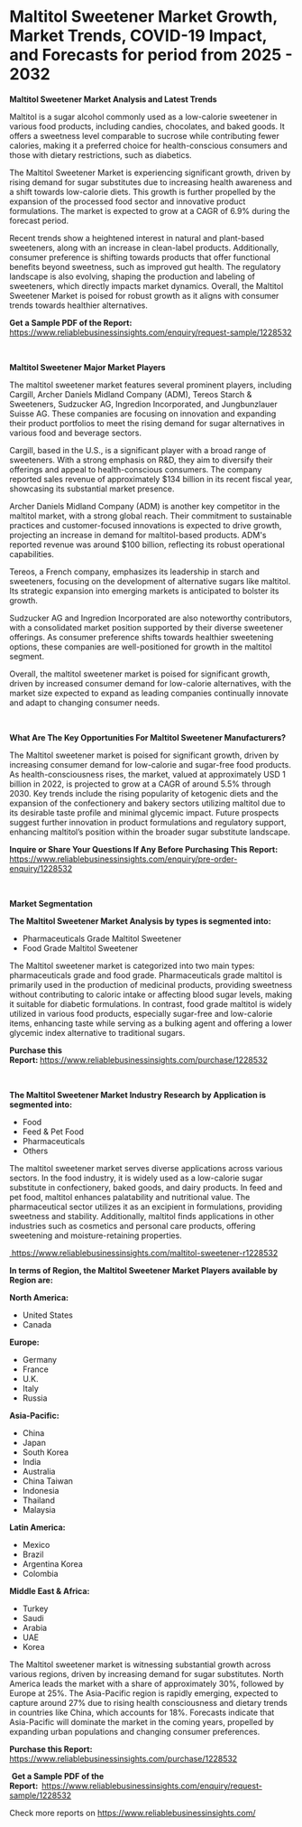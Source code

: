 <p><h1>Maltitol Sweetener Market Growth, Market Trends, COVID-19 Impact, and Forecasts for period from 2025 - 2032</h1></p><p><strong>Maltitol Sweetener Market Analysis and Latest Trends</strong></p>
<p><p>Maltitol is a sugar alcohol commonly used as a low-calorie sweetener in various food products, including candies, chocolates, and baked goods. It offers a sweetness level comparable to sucrose while contributing fewer calories, making it a preferred choice for health-conscious consumers and those with dietary restrictions, such as diabetics. </p><p>The Maltitol Sweetener Market is experiencing significant growth, driven by rising demand for sugar substitutes due to increasing health awareness and a shift towards low-calorie diets. This growth is further propelled by the expansion of the processed food sector and innovative product formulations. The market is expected to grow at a CAGR of 6.9% during the forecast period. </p><p>Recent trends show a heightened interest in natural and plant-based sweeteners, along with an increase in clean-label products. Additionally, consumer preference is shifting towards products that offer functional benefits beyond sweetness, such as improved gut health. The regulatory landscape is also evolving, shaping the production and labeling of sweeteners, which directly impacts market dynamics. Overall, the Maltitol Sweetener Market is poised for robust growth as it aligns with consumer trends towards healthier alternatives.</p></p>
<p><strong>Get a Sample PDF of the Report:&nbsp;</strong> <a href="https://www.reliablebusinessinsights.com/enquiry/request-sample/1228532?utm_campaign=3325&utm_medium=2&utm_source=Github&utm_content=ia&utm_term=07042025&utm_id=maltitol-sweetener">https://www.reliablebusinessinsights.com/enquiry/request-sample/1228532</a></p>
<p>&nbsp;</p>
<p><strong>Maltitol Sweetener Major Market Players</strong></p>
<p><p>The maltitol sweetener market features several prominent players, including Cargill, Archer Daniels Midland Company (ADM), Tereos Starch & Sweeteners, Sudzucker AG, Ingredion Incorporated, and Jungbunzlauer Suisse AG. These companies are focusing on innovation and expanding their product portfolios to meet the rising demand for sugar alternatives in various food and beverage sectors.</p><p>Cargill, based in the U.S., is a significant player with a broad range of sweeteners. With a strong emphasis on R&D, they aim to diversify their offerings and appeal to health-conscious consumers. The company reported sales revenue of approximately $134 billion in its recent fiscal year, showcasing its substantial market presence.</p><p>Archer Daniels Midland Company (ADM) is another key competitor in the maltitol market, with a strong global reach. Their commitment to sustainable practices and customer-focused innovations is expected to drive growth, projecting an increase in demand for maltitol-based products. ADM's reported revenue was around $100 billion, reflecting its robust operational capabilities.</p><p>Tereos, a French company, emphasizes its leadership in starch and sweeteners, focusing on the development of alternative sugars like maltitol. Its strategic expansion into emerging markets is anticipated to bolster its growth.</p><p>Sudzucker AG and Ingredion Incorporated are also noteworthy contributors, with a consolidated market position supported by their diverse sweetener offerings. As consumer preference shifts towards healthier sweetening options, these companies are well-positioned for growth in the maltitol segment.</p><p>Overall, the maltitol sweetener market is poised for significant growth, driven by increased consumer demand for low-calorie alternatives, with the market size expected to expand as leading companies continually innovate and adapt to changing consumer needs.</p></p>
<p>&nbsp;</p>
<p><strong>What Are The Key Opportunities For Maltitol Sweetener Manufacturers?</strong></p>
<p><p>The Maltitol sweetener market is poised for significant growth, driven by increasing consumer demand for low-calorie and sugar-free food products. As health-consciousness rises, the market, valued at approximately USD 1 billion in 2022, is projected to grow at a CAGR of around 5.5% through 2030. Key trends include the rising popularity of ketogenic diets and the expansion of the confectionery and bakery sectors utilizing maltitol due to its desirable taste profile and minimal glycemic impact. Future prospects suggest further innovation in product formulations and regulatory support, enhancing maltitol’s position within the broader sugar substitute landscape.</p></p>
<p><strong>Inquire or Share Your Questions If Any Before Purchasing This Report:</strong> <a href="https://www.reliablebusinessinsights.com/enquiry/pre-order-enquiry/1228532?utm_campaign=3325&utm_medium=2&utm_source=Github&utm_content=ia&utm_term=07042025&utm_id=maltitol-sweetener">https://www.reliablebusinessinsights.com/enquiry/pre-order-enquiry/1228532</a></p>
<p>&nbsp;</p>
<p><strong>Market Segmentation</strong></p>
<p><strong>The Maltitol Sweetener Market Analysis by types is segmented into:</strong></p>
<p><ul><li>Pharmaceuticals Grade Maltitol Sweetener</li><li>Food Grade Maltitol Sweetener</li></ul></p>
<p><p>The Maltitol sweetener market is categorized into two main types: pharmaceuticals grade and food grade. Pharmaceuticals grade maltitol is primarily used in the production of medicinal products, providing sweetness without contributing to caloric intake or affecting blood sugar levels, making it suitable for diabetic formulations. In contrast, food grade maltitol is widely utilized in various food products, especially sugar-free and low-calorie items, enhancing taste while serving as a bulking agent and offering a lower glycemic index alternative to traditional sugars.</p></p>
<p><strong>Purchase this Report:&nbsp;</strong><a href="https://www.reliablebusinessinsights.com/purchase/1228532?utm_campaign=3325&utm_medium=2&utm_source=Github&utm_content=ia&utm_term=07042025&utm_id=maltitol-sweetener">https://www.reliablebusinessinsights.com/purchase/1228532</a></p>
<p>&nbsp;</p>
<p><strong>The Maltitol Sweetener Market Industry Research by Application is segmented into:</strong></p>
<p><ul><li>Food</li><li>Feed & Pet Food</li><li>Pharmaceuticals</li><li>Others</li></ul></p>
<p><p>The maltitol sweetener market serves diverse applications across various sectors. In the food industry, it is widely used as a low-calorie sugar substitute in confectionery, baked goods, and dairy products. In feed and pet food, maltitol enhances palatability and nutritional value. The pharmaceutical sector utilizes it as an excipient in formulations, providing sweetness and stability. Additionally, maltitol finds applications in other industries such as cosmetics and personal care products, offering sweetening and moisture-retaining properties.</p></p>
<p><a href="https://www.reliablebusinessinsights.com/maltitol-sweetener-r1228532?utm_campaign=3325&utm_medium=2&utm_source=Github&utm_content=ia&utm_term=07042025&utm_id=maltitol-sweetener">&nbsp;https://www.reliablebusinessinsights.com/maltitol-sweetener-r1228532</a></p>
<p><strong>In terms of Region, the Maltitol Sweetener Market Players available by Region are:</strong></p>
<p>
    <p> <strong> North America: </strong>
        <ul>
            <li>United States</li>
            <li>Canada</li>
        </ul>
        </p> 
    <p> <strong> Europe: </strong>
        <ul>
            <li>Germany</li>
            <li>France</li>
            <li>U.K.</li>
            <li>Italy</li>
            <li>Russia</li>
        </ul>
        </p> 
    <p> <strong> Asia-Pacific: </strong>
        <ul>
            <li>China</li>
            <li>Japan</li>
            <li>South Korea</li>
            <li>India</li>
            <li>Australia</li>
            <li>China Taiwan</li>
            <li>Indonesia</li>
            <li>Thailand</li>
            <li>Malaysia</li>
        </ul>
        </p> 
    <p> <strong> Latin America: </strong>
        <ul>
            <li>Mexico</li>
            <li>Brazil</li>
            <li>Argentina Korea</li>
            <li>Colombia</li>
        </ul>
        </p> 
    <p> <strong> Middle East & Africa: </strong>
        <ul>
            <li>Turkey</li>
            <li>Saudi</li>
            <li>Arabia</li>
            <li>UAE</li>
            <li>Korea</li>
        </ul>
    </p>
    </p>
<p><p>The Maltitol sweetener market is witnessing substantial growth across various regions, driven by increasing demand for sugar substitutes. North America leads the market with a share of approximately 30%, followed by Europe at 25%. The Asia-Pacific region is rapidly emerging, expected to capture around 27% due to rising health consciousness and dietary trends in countries like China, which accounts for 18%. Forecasts indicate that Asia-Pacific will dominate the market in the coming years, propelled by expanding urban populations and changing consumer preferences.</p></p>
<p><strong>Purchase this Report: </strong><a href="https://www.reliablebusinessinsights.com/purchase/1228532?utm_campaign=3325&utm_medium=2&utm_source=Github&utm_content=ia&utm_term=07042025&utm_id=maltitol-sweetener">https://www.reliablebusinessinsights.com/purchase/1228532</a></p>
<p>&nbsp;<strong>Get a Sample PDF of the Report:&nbsp;&nbsp;</strong><a href="https://www.reliablebusinessinsights.com/enquiry/request-sample/1228532?utm_campaign=3325&utm_medium=2&utm_source=Github&utm_content=ia&utm_term=07042025&utm_id=maltitol-sweetener">https://www.reliablebusinessinsights.com/enquiry/request-sample/1228532</a></p>
<p><strong></strong></p>
<p>Check more reports on <a href="https://www.reliablebusinessinsights.com/?utm_campaign=3325&utm_medium=2&utm_source=Github&utm_content=ia&utm_term=07042025&utm_id=maltitol-sweetener">https://www.reliablebusinessinsights.com/</a></p>